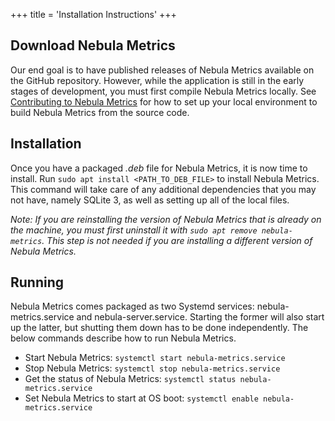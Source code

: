 +++
title = 'Installation Instructions'
+++

## Download Nebula Metrics
Our end goal is to have published releases of Nebula Metrics available on the
GitHub repository. However, while the application is still in the early stages
of development, you must first compile Nebula Metrics locally. See [Contributing
to Nebula Metrics](contributing) for how to set up your local environment to build
Nebula Metrics from the source code.

## Installation
Once you have a packaged *.deb* file for Nebula Metrics, it is now time to install.
Run `sudo apt install <PATH_TO_DEB_FILE>` to install Nebula Metrics. This command 
will take care of any additional dependencies that you may not have, namely
SQLite 3, as well as setting up all of the local files.

*Note: If you are reinstalling the version of Nebula Metrics that is already on
the machine, you must first uninstall it with `sudo apt remove nebula-metrics`.
This step is not needed if you are installing a different version of Nebula Metrics.*

## Running
Nebula Metrics comes packaged as two Systemd services: nebula-metrics.service and
nebula-server.service. Starting the former will also start up the latter, but
shutting them down has to be done independently. The below commands describe how
to run Nebula Metrics.
* Start Nebula Metrics: `systemctl start nebula-metrics.service`
* Stop Nebula Metrics: `systemctl stop nebula-metrics.service`
* Get the status of Nebula Metrics: `systemctl status nebula-metrics.service`
* Set Nebula Metrics to start at OS boot: `systemctl enable nebula-metrics.service`
